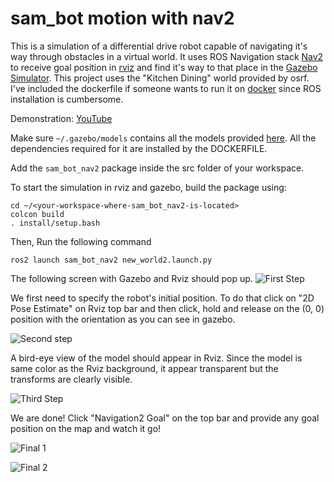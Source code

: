 # sam_bot motion with nav2
This is a simulation of a differential drive robot capable of navigating it's way through obstacles in a virtual world. It uses ROS Navigation stack [Nav2](https://navigation.ros.org/) to receive goal position in [rviz](http://wiki.ros.org/rviz) and find it's way to that place in the [Gazebo Simulator](https://gazebosim.org/home). This project uses the "Kitchen Dining" world provided by osrf. I've included the dockerfile if someone wants to run it on [docker](https://docs.docker.com/engine/install/ubuntu/) since ROS installation is cumbersome.

Demonstration: [YouTube](https://www.youtube.com/watch?v=Y-xc0Q64QGI)

Make sure `~/.gazebo/models` contains all the models provided [here](https://github.com/osrf/gazebo_models). All the dependencies required for it are installed by the DOCKERFILE.

Add the `sam_bot_nav2` package inside the src folder of your workspace.

To start the simulation in rviz and gazebo, build the package using:

	cd ~/<your-workspace-where-sam_bot_nav2-is-located>
	colcon build
	. install/setup.bash

Then, Run the following command

	ros2 launch sam_bot_nav2 new_world2.launch.py

The following screen with Gazebo and Rviz should pop up.
![First Step](https://i.imgur.com/qzwgupD.png)


We first need to specify the robot's initial position. To do that click on "2D Pose Estimate" on Rviz top bar and then click, hold and release on the (0, 0) position with the orientation as you can see in gazebo.

![Second step](https://i.imgur.com/3ZFGNIY.png)


A bird-eye view of the model should appear in Rviz. Since the model is same color as the Rviz background, it appear transparent but the transforms are clearly visible.

![Third Step](https://i.imgur.com/LtKrd8v.png)


We are done! Click "Navigation2 Goal" on the top bar and provide any goal position on the map and watch it go!

![Final 1](https://i.imgur.com/2phHK0Y.png)


![Final 2](https://i.imgur.com/GM7Ocio.png)
